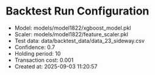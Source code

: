 # Backtest Run Configuration

- Model: models/model1822/xgboost_model.pkl
- Scaler: models/model1822/feature_scaler.pkl
- Test data: data/backtest_data/data_23_sideway.csv
- Confidence: 0.7
- Holding period: 10
- Transaction cost: 0.001
- Created at: 2025-09-03 11:20:57
